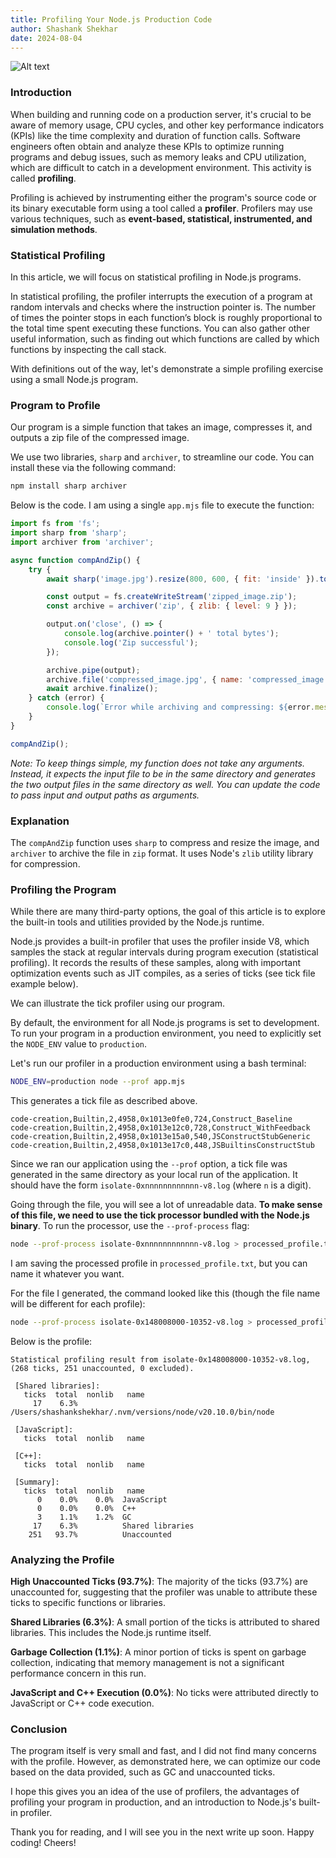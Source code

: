 ```yaml
---
title: Profiling Your Node.js Production Code
author: Shashank Shekhar
date: 2024-08-04
---
```


![Alt text](/nodeJS.svg "Node")

### Introduction

When building and running code on a production server, it's crucial to be aware of memory usage, CPU cycles, and other key performance indicators (KPIs) like the time complexity and duration of function calls. Software engineers often obtain and analyze these KPIs to optimize running programs and debug issues, such as memory leaks and CPU utilization, which are difficult to catch in a development environment. This activity is called **profiling**.

Profiling is achieved by instrumenting either the program's source code or its binary executable form using a tool called a **profiler**. Profilers may use various techniques, such as **event-based, statistical, instrumented, and simulation methods**.

### Statistical Profiling

In this article, we will focus on statistical profiling in Node.js programs. 

In statistical profiling, the profiler interrupts the execution of a program at random intervals and checks where the instruction pointer is. The number of times the pointer stops in each function’s block is roughly proportional to the total time spent executing these functions. You can also gather other useful information, such as finding out which functions are called by which functions by inspecting the call stack.

With definitions out of the way, let's demonstrate a simple profiling exercise using a small Node.js program.

### Program to Profile

Our program is a simple function that takes an image, compresses it, and outputs a zip file of the compressed image.

We use two libraries, `sharp` and `archiver`, to streamline our code. You can install these via the following command:

```bash
npm install sharp archiver 
```

Below is the code. I am using a single `app.mjs` file to execute the function:

```javascript
import fs from 'fs';
import sharp from 'sharp';
import archiver from 'archiver';

async function compAndZip() {
    try {
        await sharp('image.jpg').resize(800, 600, { fit: 'inside' }).toFile('compressed_image.jpg');

        const output = fs.createWriteStream('zipped_image.zip');
        const archive = archiver('zip', { zlib: { level: 9 } });

        output.on('close', () => {
            console.log(archive.pointer() + ' total bytes');
            console.log('Zip successful');
        });

        archive.pipe(output);
        archive.file('compressed_image.jpg', { name: 'compressed_image.jpg' });
        await archive.finalize();
    } catch (error) {
        console.log(`Error while archiving and compressing: ${error.message}`);
    }
}

compAndZip();
```

*Note: To keep things simple, my function does not take any arguments. Instead, it expects the input file to be in the same directory and generates the two output files in the same directory as well. You can update the code to pass input and output paths as arguments.*

### Explanation

The `compAndZip` function uses `sharp` to compress and resize the image, and `archiver` to archive the file in `zip` format. It uses Node's `zlib` utility library for compression.

### Profiling the Program

While there are many third-party options, the goal of this article is to explore the built-in tools and utilities provided by the Node.js runtime.

Node.js provides a built-in profiler that uses the profiler inside V8, which samples the stack at regular intervals during program execution (statistical profiling). It records the results of these samples, along with important optimization events such as JIT compiles, as a series of ticks (see tick file example below).

We can illustrate the tick profiler using our program.

By default, the environment for all Node.js programs is set to development. To run your program in a production environment, you need to explicitly set the `NODE_ENV` value to `production`.

Let's run our profiler in a production environment using a bash terminal:

```bash 
NODE_ENV=production node --prof app.mjs
```

This generates a tick file as described above.

```log
code-creation,Builtin,2,4958,0x1013e0fe0,724,Construct_Baseline
code-creation,Builtin,2,4958,0x1013e12c0,728,Construct_WithFeedback
code-creation,Builtin,2,4958,0x1013e15a0,540,JSConstructStubGeneric
code-creation,Builtin,2,4958,0x1013e17c0,448,JSBuiltinsConstructStub
```

Since we ran our application using the `--prof` option, a tick file was generated in the same directory as your local run of the application. It should have the form `isolate-0xnnnnnnnnnnnn-v8.log` (where `n` is a digit).

Going through the file, you will see a lot of unreadable data. **To make sense of this file, we need to use the tick processor bundled with the Node.js binary**. To run the processor, use the `--prof-process` flag:

```bash
node --prof-process isolate-0xnnnnnnnnnnnn-v8.log > processed_profile.txt
```

I am saving the processed profile in `processed_profile.txt`, but you can name it whatever you want.

For the file I generated, the command looked like this (though the file name will be different for each profile):

```bash
node --prof-process isolate-0x148008000-10352-v8.log > processed_profile.txt  
```

Below is the profile:

```log
Statistical profiling result from isolate-0x148008000-10352-v8.log, (268 ticks, 251 unaccounted, 0 excluded).

 [Shared libraries]:
   ticks  total  nonlib   name
     17    6.3%          /Users/shashankshekhar/.nvm/versions/node/v20.10.0/bin/node

 [JavaScript]:
   ticks  total  nonlib   name

 [C++]:
   ticks  total  nonlib   name

 [Summary]:
   ticks  total  nonlib   name
      0    0.0%    0.0%  JavaScript
      0    0.0%    0.0%  C++
      3    1.1%    1.2%  GC
     17    6.3%          Shared libraries
    251   93.7%          Unaccounted
```

### Analyzing the Profile

**High Unaccounted Ticks (93.7%)**: The majority of the ticks (93.7%) are unaccounted for, suggesting that the profiler was unable to attribute these ticks to specific functions or libraries.

**Shared Libraries (6.3%)**: A small portion of the ticks is attributed to shared libraries. This includes the Node.js runtime itself.

**Garbage Collection (1.1%)**: A minor portion of ticks is spent on garbage collection, indicating that memory management is not a significant performance concern in this run.

**JavaScript and C++ Execution (0.0%)**: No ticks were attributed directly to JavaScript or C++ code execution.

### Conclusion

The program itself is very small and fast, and I did not find many concerns with the profile. However, as demonstrated here, we can optimize our code based on the data provided, such as GC and unaccounted ticks.

I hope this gives you an idea of the use of profilers, the advantages of profiling your program in production, and an introduction to Node.js's built-in profiler.

Thank you for reading, and I will see you in the next write up soon. Happy coding! Cheers!

